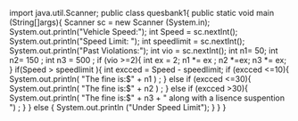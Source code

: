 import java.util.Scanner;
public class quesbank1{
  public static void main (String[]args){
    Scanner sc = new Scanner (System.in);
    System.out.println("Vehicle Speed:");
    int Speed = sc.nextInt();
    System.out.println("Speed Limit: ");
    int speedlimit = sc.nextInt();
    System.out.println("Past Violations:");
    int vio = sc.nextInt();
    int n1= 50;
    int n2= 150 ;
    int n3 = 500 ;
    if (vio >=2){
      int ex = 2;
      n1 *= ex ;
      n2 *=ex;
      n3 *= ex;
    }
    if(Speed > speedlimit ){
       int excced = Speed - speedlimit;
       if (excced <=10){
         System.out.println( "The fine is:$"  + n1  ) ;
       }
       else if (excced <=30){
         System.out.println( "The fine is:$" + n2 ) ;
       }
       else if (excced >30){
          System.out.println( "The fine is:$" + n3 + " along with a lisence suspention ") ;
       }
   }
    else {
      System.out.println ("Under Speed Limit");
    }
 }
}  
